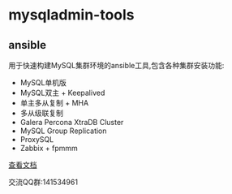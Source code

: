 # mysqladmin-tools

## ansible
用于快速构建MySQL集群环境的ansible工具,包含各种集群安装功能:
 - MySQL单机版
 - MySQL双主 + Keepalived
 - 单主多从复制 + MHA
 - 多从级联复制
 - Galera Percona XtraDB Cluster
 - MySQL Group Replication
 - ProxySQL
 - Zabbix + fpmmm

[查看文档](../../tree/master/ansible)

交流QQ群:141534961